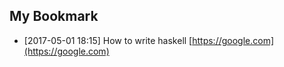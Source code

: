 ## My Bookmark

- [2017-05-01 18:15] How to write haskell [https://google.com](https://google.com)


